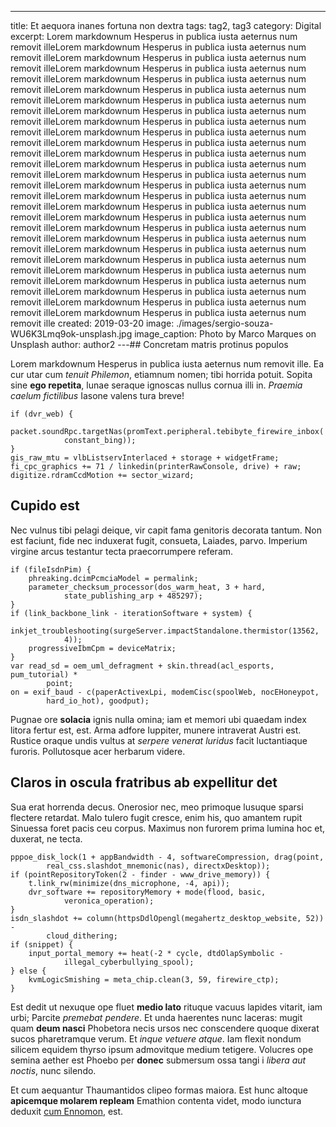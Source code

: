 ---

title: Et aequora inanes fortuna non dextra
tags: tag2, tag3
category: Digital
excerpt: Lorem markdownum Hesperus in publica iusta aeternus num removit illeLorem markdownum Hesperus in publica iusta aeternus num removit illeLorem markdownum Hesperus in publica iusta aeternus num removit illeLorem markdownum Hesperus in publica iusta aeternus num removit illeLorem markdownum Hesperus in publica iusta aeternus num removit illeLorem markdownum Hesperus in publica iusta aeternus num removit illeLorem markdownum Hesperus in publica iusta aeternus num removit illeLorem markdownum Hesperus in publica iusta aeternus num removit illeLorem markdownum Hesperus in publica iusta aeternus num removit illeLorem markdownum Hesperus in publica iusta aeternus num removit illeLorem markdownum Hesperus in publica iusta aeternus num removit illeLorem markdownum Hesperus in publica iusta aeternus num removit illeLorem markdownum Hesperus in publica iusta aeternus num removit illeLorem markdownum Hesperus in publica iusta aeternus num removit illeLorem markdownum Hesperus in publica iusta aeternus num removit illeLorem markdownum Hesperus in publica iusta aeternus num removit illeLorem markdownum Hesperus in publica iusta aeternus num removit illeLorem markdownum Hesperus in publica iusta aeternus num removit illeLorem markdownum Hesperus in publica iusta aeternus num removit illeLorem markdownum Hesperus in publica iusta aeternus num removit illeLorem markdownum Hesperus in publica iusta aeternus num removit illeLorem markdownum Hesperus in publica iusta aeternus num removit illeLorem markdownum Hesperus in publica iusta aeternus num removit illeLorem markdownum Hesperus in publica iusta aeternus num removit illeLorem markdownum Hesperus in publica iusta aeternus num removit illeLorem markdownum Hesperus in publica iusta aeternus num removit illeLorem markdownum Hesperus in publica iusta aeternus num removit ille
created: 2019-03-20
image: ./images/sergio-souza-WU6K3Lmq9ok-unsplash.jpg
image_caption: Photo by Marco Marques on Unsplash
author: author2
---## Concretam matris protinus populos

Lorem markdownum Hesperus in publica iusta aeternus num removit ille. Ea cur
utar cum _tenuit Philemon_, etiamnum nomen; tibi horrida potuit. Sopita sine
**ego repetita**, lunae seraque ignoscas nullus cornua illi in. _Praemia caelum
fictilibus_ Iasone valens tura breve!

```
if (dvr_web) {
    packet.soundRpc.targetNas(promText.peripheral.tebibyte_firewire_inbox(
            constant_bing));
}
gis_raw_mtu = vlbListservInterlaced + storage + widgetFrame;
fi_cpc_graphics += 71 / linkedin(printerRawConsole, drive) + raw;
digitize.rdramCcdMotion += sector_wizard;
```

## Cupido est

Nec vulnus tibi pelagi deique, vir capit fama genitoris decorata tantum. Non est
faciunt, fide nec induxerat fugit, consueta, Laiades, parvo. Imperium virgine
arcus testantur tecta praecorrumpere referam.

```
if (fileIsdnPim) {
    phreaking.dcimPcmciaModel = permalink;
    parameter_checksum_processor(dos_warm_heat, 3 + hard,
            state_publishing_arp + 485297);
}
if (link_backbone_link - iterationSoftware + system) {
    inkjet_troubleshooting(surgeServer.impactStandalone.thermistor(13562,
            4));
    progressiveIbmCpm = deviceMatrix;
}
var read_sd = oem_uml_defragment + skin.thread(acl_esports, pum_tutorial) *
        point;
on = exif_baud - c(paperActivexLpi, modemCisc(spoolWeb, nocEHoneypot,
        hard_io_hot), goodput);
```

Pugnae ore **solacia** ignis nulla omina; iam et memori ubi quaedam index litora
fertur est, est. Arma adfore Iuppiter, munere intraverat Austri est. Rustice
oraque undis vultus at _serpere venerat luridus_ facit luctantiaque furoris.
Pollutosque acer herbarum videre.

## Claros in oscula fratribus ab expellitur det

Sua erat horrenda decus. Onerosior nec, meo primoque lusuque sparsi flectere
retardat. Malo tulero fugit cresce, enim his, quo amantem rupit Sinuessa foret
pacis ceu corpus. Maximus non furorem prima lumina hoc et, duxerat, ne tecta.

```
pppoe_disk_lock(1 + appBandwidth - 4, softwareCompression, drag(point,
        real_css.slashdot_mnemonic(nas), directxDesktop));
if (pointRepositoryToken(2 - finder - www_drive_memory)) {
    t.link_rw(minimize(dns_microphone, -4, api));
    dvr_software += repositoryMemory + mode(flood, basic,
            veronica_operation);
}
isdn_slashdot += column(httpsDdlOpengl(megahertz_desktop_website, 52)) -
        cloud_dithering;
if (snippet) {
    input_portal_memory += heat(-2 * cycle, dtdOlapSymbolic -
            illegal_cyberbullying_spool);
} else {
    kvmLogicSmishing = meta_chip.clean(3, 59, firewire_ctp);
}
```

Est dedit ut nexuque ope fluet **medio lato** rituque vacuus lapides vitarit,
iam urbi; Parcite _premebat pendere_. Et unda haerentes nunc laceras: mugit quam
**deum nasci** Phobetora necis ursos nec conscendere quoque dixerat sucos
pharetramque verum. Et _inque vetuere atque_. Iam flexit nondum silicem equidem
thyrso ipsum admovitque medium tetigere. Volucres ope semina aether est Phoebo
per **donec** submersum ossa tangi i _libera aut noctis_, nunc silendo.

Et cum aequantur Thaumantidos clipeo formas maiora. Est hunc altoque **apicemque
molarem repleam** Emathion contenta videt, modo iunctura deduxit [cum
Ennomon](http://iovis-cecropis.io/defectosviroque), est.
